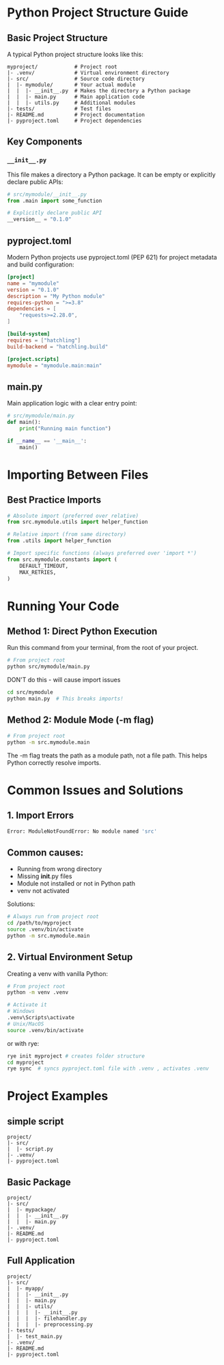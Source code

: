 # Python Project Structure Guide

## Basic Project Structure

A typical Python project structure looks like this:

```
myproject/            # Project root
|- .venv/             # Virtual environment directory
|- src/               # Source code directory
|  |- mymodule/       # Your actual module
|  |  |- __init__.py  # Makes the directory a Python package
|  |  |- main.py      # Main application code
|  |  |- utils.py     # Additional modules
|- tests/             # Test files
|- README.md          # Project documentation
|- pyproject.toml     # Project dependencies
```

## Key Components

### `__init__.py`

This file makes a directory a Python package. It can be empty or explicitly declare public APIs:

```python
# src/mymodule/__init__.py
from .main import some_function

# Explicitly declare public API
__version__ = "0.1.0"
```

## pyproject.toml

Modern Python projects use pyproject.toml (PEP 621) for project metadata and build configuration:

```toml
[project]
name = "mymodule"
version = "0.1.0"
description = "My Python module"
requires-python = ">=3.8"
dependencies = [
    "requests>=2.28.0",
]

[build-system]
requires = ["hatchling"]
build-backend = "hatchling.build"

[project.scripts]
mymodule = "mymodule.main:main"
```

## main.py

Main application logic with a clear entry point:

```python
# src/mymodule/main.py
def main():
    print("Running main function")

if __name__ == '__main__':
    main()
```

# Importing Between Files

## Best Practice Imports

```python
# Absolute import (preferred over relative)
from src.mymodule.utils import helper_function

# Relative import (from same directory)
from .utils import helper_function

# Import specific functions (always preferred over 'import *')
from src.mymodule.constants import (
    DEFAULT_TIMEOUT,
    MAX_RETRIES,
)
```

# Running Your Code

## Method 1: Direct Python Execution

Run this command from your terminal, from the root of your project.

```bash
# From project root
python src/mymodule/main.py
```

DON'T do this - will cause import issues

```bash
cd src/mymodule
python main.py  # This breaks imports!
```

## Method 2: Module Mode (-m flag)

```bash
# From project root
python -m src.mymodule.main
```

The -m flag treats the path as a module path, not a file path. This helps Python correctly resolve imports.

# Common Issues and Solutions

## 1. Import Errors

```bash
Error: ModuleNotFoundError: No module named 'src'
```

## Common causes:

- Running from wrong directory
- Missing __init__.py files
- Module not installed or not in Python path
- venv not activated

Solutions:

```bash
# Always run from project root
cd /path/to/myproject
source .venv/bin/activate
python -m src.mymodule.main
```

## 2. Virtual Environment Setup

Creating a venv with vanilla Python:

```bash
# From project root
python -m venv .venv

# Activate it
# Windows
.venv\Scripts\activate
# Unix/MacOS
source .venv/bin/activate
```

or with rye:

```bash
rye init myproject # creates folder structure
cd myproject
rye sync  # syncs pyproject.toml file with .venv , activates .venv
```

# Project Examples

## simple script

```
project/
|- src/
|  |- script.py
|- .venv/
|- pyproject.toml
```

## Basic Package

```
project/
|- src/
|  |- mypackage/
|  |  |- __init__.py
|  |  |- main.py
|- .venv/
|- README.md
|- pyproject.toml
```

## Full Application

```
project/
|- src/
|  |- myapp/
|  |  |- __init__.py
|  |  |- main.py
|  |  |- utils/
|  |  |  |- __init__.py
|  |  |  |- filehandler.py
|  |  |  |- preprocessing.py
|- tests/
|  |- test_main.py
|- .venv/
|- README.md
|- pyproject.toml
```
